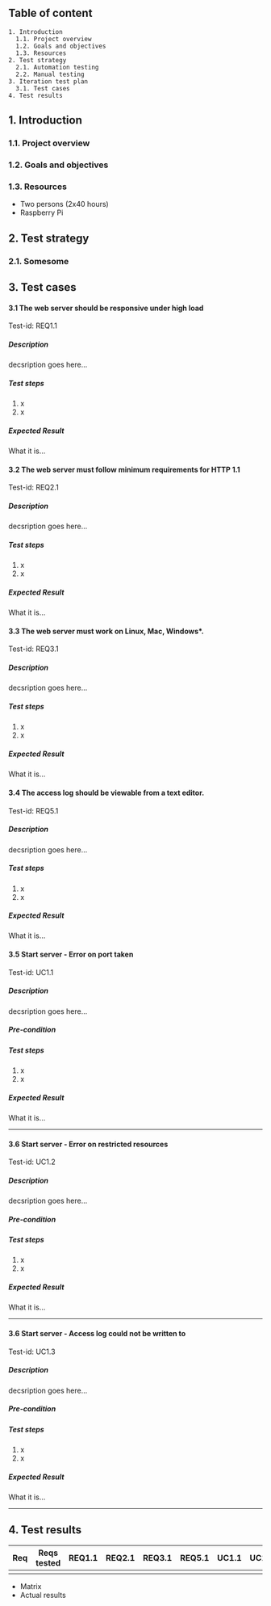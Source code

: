 ## Table of content
```
1. Introduction
  1.1. Project overview
  1.2. Goals and objectives
  1.3. Resources
2. Test strategy
  2.1. Automation testing
  2.2. Manual testing
3. Iteration test plan
  3.1. Test cases
4. Test results
```

## 1. Introduction

### 1.1. Project overview

### 1.2. Goals and objectives

### 1.3. Resources

* Two persons (2x40 hours)
* Raspberry Pi

## 2. Test strategy

### 2.1. Somesome

## 3. Test cases

#### 3.1 The web server should be responsive under high load
Test-id: REQ1.1

##### Description
decsription goes here...

##### Test steps

1. x
2. x

##### Expected Result
What it is...

#### 3.2 The web server must follow minimum requirements for HTTP 1.1
Test-id: REQ2.1

##### Description
decsription goes here...

##### Test steps

1. x
2. x

##### Expected Result
What it is...

#### 3.3 The web server must work on Linux, Mac, Windows*.

Test-id: REQ3.1

##### Description
decsription goes here...

##### Test steps

1. x
2. x

##### Expected Result
What it is...

#### 3.4 The access log should be viewable from a text editor.

Test-id: REQ5.1

##### Description
decsription goes here...

##### Test steps

1. x
2. x

##### Expected Result
What it is...

#### 3.5 Start server - Error on port taken

Test-id: UC1.1

##### Description
decsription goes here...

##### Pre-condition

##### Test steps

1. x
2. x

##### Expected Result
What it is...

---

#### 3.6 Start server - Error on restricted resources

Test-id: UC1.2

##### Description
decsription goes here...

##### Pre-condition

##### Test steps

1. x
2. x

##### Expected Result
What it is...

---

#### 3.6 Start server - Access log could not be written to

Test-id: UC1.3

##### Description
decsription goes here...

##### Pre-condition

##### Test steps

1. x
2. x

##### Expected Result
What it is...

---

## 4. Test results

| Req | Reqs tested | REQ1.1 | REQ2.1 | REQ3.1 | REQ5.1 | UC1.1 | UC1.2 | UC1.3 |
|-|-|-|-|-|-|-|-|-|
| | | | | | | | | |

* Matrix
* Actual results

